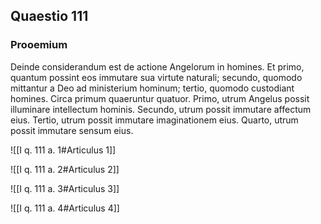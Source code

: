## Quaestio 111

### Prooemium

Deinde considerandum est de actione Angelorum in homines. Et primo, quantum possint eos immutare sua virtute naturali; secundo, quomodo mittantur a Deo ad ministerium hominum; tertio, quomodo custodiant homines. Circa primum quaeruntur quatuor. Primo, utrum Angelus possit illuminare intellectum hominis. Secundo, utrum possit immutare affectum eius. Tertio, utrum possit immutare imaginationem eius. Quarto, utrum possit immutare sensum eius.

![[I q. 111 a. 1#Articulus 1]]

![[I q. 111 a. 2#Articulus 2]]

![[I q. 111 a. 3#Articulus 3]]

![[I q. 111 a. 4#Articulus 4]]

